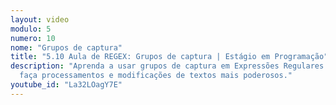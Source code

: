 ```yaml
---
layout: video
modulo: 5
numero: 10
nome: "Grupos de captura"
title: "5.10 Aula de REGEX: Grupos de captura | Estágio em Programação"
description: "Aprenda a usar grupos de captura em Expressões Regulares (REGEX) e
  faça processamentos e modificações de textos mais poderosos."
youtube_id: "La32LOagY7E"
---
```


